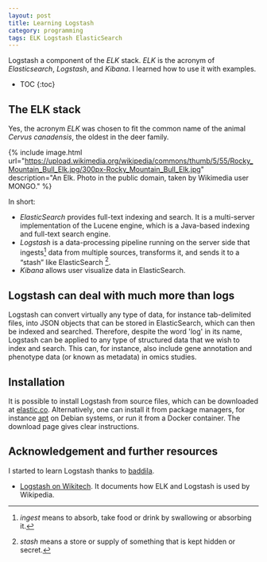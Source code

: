 ```yaml
---
layout: post
title: Learning Logstash
category: programming
tags: ELK Logstash ElasticSearch
---
```


Logstash a component of the *ELK* stack. *ELK* is the acronym of
*Elasticsearch*, *Logstash*, and *Kibana*. I learned how to use it with
examples.

* TOC
{:toc}

## The ELK stack

Yes, the acronym *ELK* was chosen to fit the common name of the animal *Cervus
canadensis*, the oldest in the deer family.

{% include image.html
url="https://upload.wikimedia.org/wikipedia/commons/thumb/5/55/Rocky_Mountain_Bull_Elk.jpg/300px-Rocky_Mountain_Bull_Elk.jpg"
description="An Elk. Photo in the public domain, taken by Wikimedia user MONGO."
%}

In short:

* *ElasticSearch* provides full-text indexing and search. It is a multi-server
    implementation of the Lucene engine, which is a Java-based indexing and
    full-text search engine.
* *Logstash* is a data-processing pipeline running on the server side that
  ingests[^1] data from multiple sources, transforms it, and sends it to a
  &ldquo;stash&rdquo; like ElasticSearch [^2].
* *Kibana* allows user visualize data in ElasticSearch.

## Logstash can deal with much more than logs

Logstash can convert virtually any type of data, for instance tab-delimited
files, into JSON objects that can be stored in ElasticSearch, which can then be
indexed and searched. Therefore, despite the word 'log' in its name, Logstash
can be applied to any type of structured data that we wish to index and search.
This can, for instance, also include gene annotation and phenotype data (or
known as metadata) in omics studies.

## Installation

It is possible to install Logstash from source files, which can be downloaded at
[elastic.co](https://www.elastic.co/downloads/logstash). Alternatively, one can
install it from package managers, for instance
[apt](https://www.elastic.co/guide/en/logstash/7.7/installing-logstash.html#_apt)
on Debian systems, or run it from a Docker container. The download
page gives clear instructions.

## Acknowledgement and further resources

I started to learn Logstash thanks to [baddila](https://github.com/badilla).

* [Logstash on Wikitech](https://wikitech.wikimedia.org/wiki/Logstash). It
    documents how ELK and Logstash is used by Wikipedia.

[^1]: *ingest* means to absorb, take food or drink by swallowing or absorbing it.
[^2]: *stash* means a store or supply of something that is kept hidden or secret.
